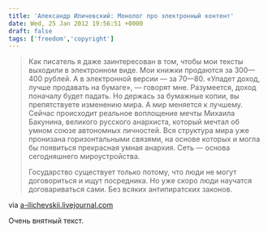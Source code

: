 ```yaml
---
title: 'Александр Иличевский: Монолог про электронный контент'
date: Wed, 25 Jan 2012 19:56:51 +0000
draft: false
tags: ['freedom','copyright']
---
```


> Как писатель я даже заинтересован в том, чтобы мои тексты выходили в электронном виде. Мои книжки продаются за 300—400 рублей. А в электронной версии — за 70—80. «Упадет доход, лучше продавать на бумаге», — говорят мне. Разумеется, доход поначалу будет падать. Но держась за бумажные копии, вы препятствуете изменению мира. А мир меняется к лучшему. Сейчас происходит реальное воплощение мечты Михаила Бакунина, великого русского анархиста, который мечтал об умном союзе автономных личностей. Вся структура мира уже пронизана горизонтальными связями, на основе которых и могла бы появиться прекрасная умная анархия. Сеть — основа сегодняшнего мироустройства.
> 
> Государство существует только потому, что люди не могут договориться и ищут посредника. Но уже скоро люди научатся договариваться сами. Без всяких антипиратских законов.

via [a-ilichevskii.livejournal.com](http://a-ilichevskii.livejournal.com/334533.html)

Очень внятный текст.